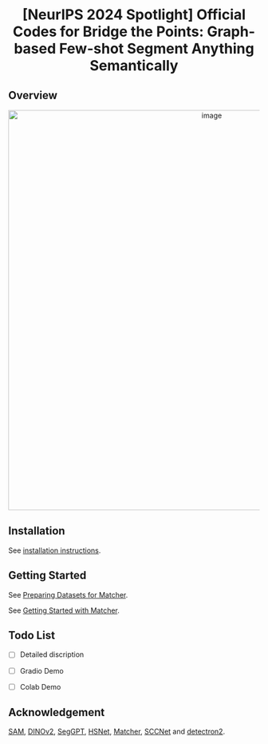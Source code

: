 <div align="center">
<h1>[NeurIPS 2024 Spotlight] Official Codes for Bridge the Points: Graph-based Few-shot Segment Anything Semantically
</div>

## Overview
<div align="center">
<img width="800" alt="image" src="figs/framework.png">
</div>

## Installation

See [installation instructions](INSTALL.md).

## Getting Started

See [Preparing Datasets for Matcher](datasets/README.md).

See [Getting Started with Matcher](GETTING_STARTED.md). 

## Todo List

- [ ] Detailed discription
- [ ] Gradio Demo
- [ ] Colab Demo


## Acknowledgement
[SAM](https://github.com/facebookresearch/segment-anything), [DINOv2](https://github.com/facebookresearch/dinov2), [SegGPT](https://github.com/baaivision/Painter/tree/main/SegGPT), [HSNet](https://github.com/juhongm999/hsnet), [Matcher](https://github.com/aim-uofa/Matcher), [SCCNet](https://github.com/linhanwang/SCCNet) and [detectron2](https://github.com/facebookresearch/detectron2).